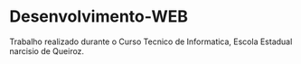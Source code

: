 # Desenvolvimento-WEB
Trabalho realizado durante o Curso Tecnico de Informatica, Escola Estadual narcisio de Queiroz.
